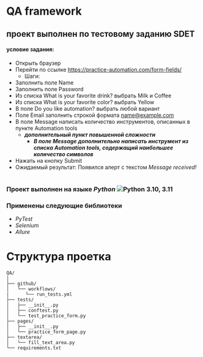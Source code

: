 # QA framework
## проект выполнен по тестовому заданию SDET
#### условие задания:
* Открыть браузер
* Перейти по ссылке https://practice-automation.com/form-fields/
  * Шаги:
* Заполнить поле Name
* Заполнить поле Password
* Из списка What is your favorite drink? выбрать Milk и Coffee
* Из списка What is your favorite color? выбрать Yellow
* В поле Do you like automation? выбрать любой вариант
* Поле Email заполнить строкой формата name@example.com
* В поле Message написать количество инструментов, описанных в пункте Automation tools
  * ***дополнительный пункт повышенной сложности***
    * ***В поле Message дополнительно написать инструмент из списка Automation tools, содержащий
наибольшее количество символов***
* Нажать на кнопку Submit
* Ожидаемый результат: Появился алерт с текстом *Message received!*
#
### Проект выполнен на языке ***Python*** ![Python 3.10, 3.11](https://img.shields.io/github/pypi/pyversions/Farkhat1986?color=blueviolet)
### Применены следующие библиотеки 
* *PyTest*
* *Selenium*
* *Allure*
#
# Cтруктура проетка 
 ```
QA/
 │
 ├── github/
 │   └── workflows/
 |      └── run_tests.yml
 ├── tests/
 │   ├── __init__.py
 │   ├── conftest.py
 │   └── test_practice_form.py
 ├── pages/
 │   ├── __init__.py
 │   └── practice_form_page.py
 ├── textarea/
 │   └── fill_text_area.py
 └── requirements.txt
```
#




